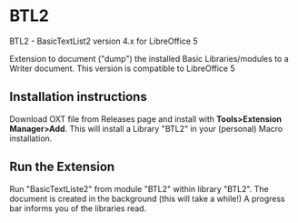 # BTL2
BTL2 - BasicTextList2  version 4.x  for LibreOffice 5

Extension to document ("dump") the installed Basic Libraries/modules to a Writer document.
This version is compatible to LibreOffice 5

## Installation instructions 
Download OXT file from Releases page and install with **Tools>Extension Manager>Add**.
This will install a Library "BTL2" in your (personal) Macro installation.

## Run the Extension 
Run "BasicTextListe2" from module "BTL2" within library "BTL2".
The document is created in the background (this will take a while!)
A progress bar informs you of the libraries read.
